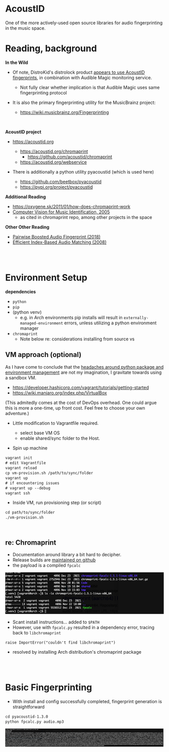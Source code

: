 AcoustID
=======

One of the more actively-used open source libraries for audio fingerprinting in the music space.

# Reading, background

**In the Wild**
- Of note, DistroKid's distrolock product [appears to use AcoustID fingerprints](https://support.distrokid.com/hc/en-us/articles/360024829334-What-is-DistroLock), in combination with Audible Magic monitoring service. 
    - Not fully clear whether implication is that Audible Magic uses same fingerprinting protocol

- It is also the primary fingerprinting utility for the MusicBrainz project:
    - https://wiki.musicbrainz.org/Fingerprinting

<br>

**AcoustID project**
- https://acoustid.org
    - https://acoustid.org/chromaprint
        - https://github.com/acoustid/chromaprint
    - https://acoustid.org/webservice

- There is additionally a python utility pyacoustid (which is used here)
    - https://github.com/beetbox/pyacoustid
    - https://pypi.org/project/pyacoustid

**Additional Reading**
- https://oxygene.sk/2011/01/how-does-chromaprint-work
- [Computer Vision for Music Identification, 2005](https://dhoiem.cs.illinois.edu/publications/cvpr2005-mr.pdf)
    - as cited in chromaprint repo, among other projects in the space

**Other Other Reading**
- [Pairwise Boosted Audio Fingerprint (2018)](https://ieeexplore.ieee.org/document/5312768)
- [Efficient Index-Based Audio Matching (2008)](https://ieeexplore.ieee.org/document/4432645)

<br>
<br>

# Environment Setup

**dependencies**
- `python`
- `pip`
- (python venv)
    - e.g. in Arch environments pip installs will result in `externally-managed-environment` errors, unless utilizing a python environment manager
- `chromaprint`
    - Note below re: considerations installing from source vs 


## VM approach (optional)

As I have come to conclude that the [headaches around python package and environment management](https://hackernoon.com/setting-up-a-python-dev-environment-in-2024) are not my imagination, I gravitate towards using a sandbox VM.

- https://developer.hashicorp.com/vagrant/tutorials/getting-started
- https://wiki.manjaro.org/index.php/VirtualBox

(This admitedly comes at the cost of DevOps overhead. One could argue this is more a one-time, up front cost. Feel free to choose your own adventure.)

- Little modification to Vagrantfile required.
    - select base VM OS
    - enable shared/sync folder to the Host.

- Spin up machine
```shell
vagrant init
# edit Vagrantfile
vagrant reload
cp vm-provision.sh /path/to/sync/folder
vagrant up
# if encountering issues
# vagrant up --debug
vagrant ssh
```
- Inside VM, run provisioning step (or script)
```
cd path/to/sync/folder
./vm-provision.sh
```

<br>

## re: Chromaprint

- Documentation around library a bit hard to decipher. 
- Release builds are [maintained on github](https://github.com/acoustid/chromaprint/releases)
- the payload is a compiled `fpcalc`

<img src="img/chromaprint_release.png" alt="drawing" width="700"/>

- Scant install instructions... added to `$PATH`
- However, use with `fpcalc.py` resulted in a dependency error, tracing back to `libchromaprint`
```shell
raise ImportError("couldn't find libchromaprint")
```
- resolved by installing Arch distribution's chromaprint package 

<br>
<br>

# Basic Fingerprinting

- With install and config successfully completed, fingerprint generation is straightforward

```shell
cd pyacoustid-1.3.0
python fpcalc.py audio.mp3
```
<img src="img/fingerprint.png" alt="drawing" width="900"/>